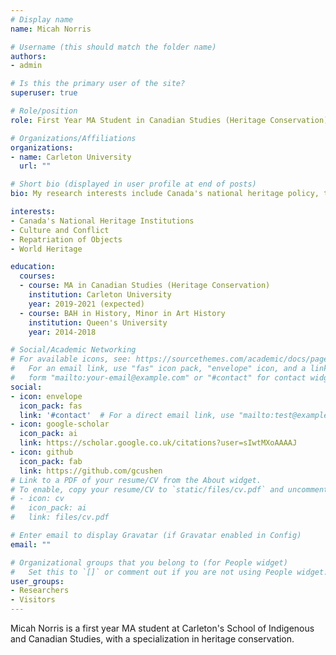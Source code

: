 ```yaml
---
# Display name
name: Micah Norris

# Username (this should match the folder name)
authors:
- admin

# Is this the primary user of the site?
superuser: true

# Role/position
role: First Year MA Student in Canadian Studies (Heritage Conservation)

# Organizations/Affiliations
organizations:
- name: Carleton University
  url: ""

# Short bio (displayed in user profile at end of posts)
bio: My research interests include Canada's national heritage policy, the intersection of culture and conflict, and the concept of world heritage.

interests:
- Canada's National Heritage Institutions
- Culture and Conflict
- Repatriation of Objects
- World Heritage

education:
  courses:
  - course: MA in Canadian Studies (Heritage Conservation)
    institution: Carleton University
    year: 2019-2021 (expected)
  - course: BAH in History, Minor in Art History
    institution: Queen's University
    year: 2014-2018

# Social/Academic Networking
# For available icons, see: https://sourcethemes.com/academic/docs/page-builder/#icons
#   For an email link, use "fas" icon pack, "envelope" icon, and a link in the
#   form "mailto:your-email@example.com" or "#contact" for contact widget.
social:
- icon: envelope
  icon_pack: fas
  link: '#contact'  # For a direct email link, use "mailto:test@example.org".
- icon: google-scholar
  icon_pack: ai
  link: https://scholar.google.co.uk/citations?user=sIwtMXoAAAAJ
- icon: github
  icon_pack: fab
  link: https://github.com/gcushen
# Link to a PDF of your resume/CV from the About widget.
# To enable, copy your resume/CV to `static/files/cv.pdf` and uncomment the lines below.
# - icon: cv
#   icon_pack: ai
#   link: files/cv.pdf

# Enter email to display Gravatar (if Gravatar enabled in Config)
email: ""

# Organizational groups that you belong to (for People widget)
#   Set this to `[]` or comment out if you are not using People widget.
user_groups:
- Researchers
- Visitors
---
```


Micah Norris is a first year MA student at Carleton's School of Indigenous and Canadian Studies, with a specialization in heritage conservation. 
